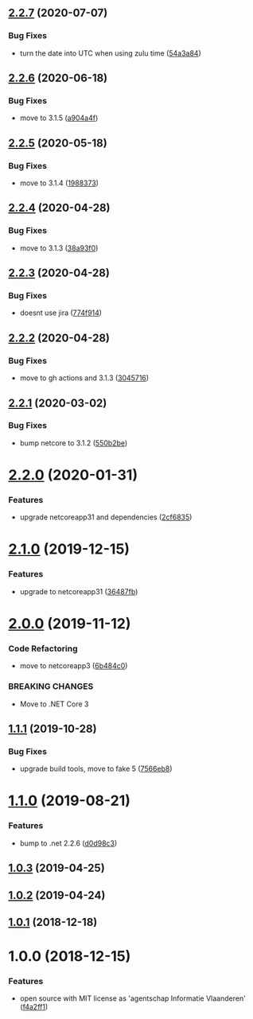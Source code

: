 ## [2.2.7](https://github.com/informatievlaanderen/timestamp-jsonconverter/compare/v2.2.6...v2.2.7) (2020-07-07)


### Bug Fixes

* turn the date into UTC when using zulu time ([54a3a84](https://github.com/informatievlaanderen/timestamp-jsonconverter/commit/54a3a84409c82b85f10911ba53403fddcf1f5d72))

## [2.2.6](https://github.com/informatievlaanderen/timestamp-jsonconverter/compare/v2.2.5...v2.2.6) (2020-06-18)


### Bug Fixes

* move to 3.1.5 ([a904a4f](https://github.com/informatievlaanderen/timestamp-jsonconverter/commit/a904a4f83882f743589b8a86d480f41c346772dc))

## [2.2.5](https://github.com/informatievlaanderen/timestamp-jsonconverter/compare/v2.2.4...v2.2.5) (2020-05-18)


### Bug Fixes

* move to 3.1.4 ([1988373](https://github.com/informatievlaanderen/timestamp-jsonconverter/commit/19883736ba669d8ab05ee47a86dae4dedcecc31d))

## [2.2.4](https://github.com/informatievlaanderen/timestamp-jsonconverter/compare/v2.2.3...v2.2.4) (2020-04-28)


### Bug Fixes

* move to 3.1.3 ([38a93f0](https://github.com/informatievlaanderen/timestamp-jsonconverter/commit/38a93f0b1511f647a5fe69f23f471273a6f17143))

## [2.2.3](https://github.com/informatievlaanderen/timestamp-jsonconverter/compare/v2.2.2...v2.2.3) (2020-04-28)


### Bug Fixes

* doesnt use jira ([774f914](https://github.com/informatievlaanderen/timestamp-jsonconverter/commit/774f914e520cc34f17610cbd6fb3fd60c0ee8e2e))

## [2.2.2](https://github.com/informatievlaanderen/timestamp-jsonconverter/compare/v2.2.1...v2.2.2) (2020-04-28)


### Bug Fixes

* move to gh actions and 3.1.3 ([3045716](https://github.com/informatievlaanderen/timestamp-jsonconverter/commit/3045716edfe355952414caf47b61f0ff1cbbbc0b))

## [2.2.1](https://github.com/informatievlaanderen/timestamp-jsonconverter/compare/v2.2.0...v2.2.1) (2020-03-02)


### Bug Fixes

* bump netcore to 3.1.2 ([550b2be](https://github.com/informatievlaanderen/timestamp-jsonconverter/commit/550b2be2fd1a6e5106c42f9a7bb6b429b46a0740))

# [2.2.0](https://github.com/informatievlaanderen/timestamp-jsonconverter/compare/v2.1.0...v2.2.0) (2020-01-31)


### Features

* upgrade netcoreapp31 and dependencies ([2cf6835](https://github.com/informatievlaanderen/timestamp-jsonconverter/commit/2cf683547fc608efda09d2610f64f9a26c5bfe6b))

# [2.1.0](https://github.com/informatievlaanderen/timestamp-jsonconverter/compare/v2.0.0...v2.1.0) (2019-12-15)


### Features

* upgrade to netcoreapp31 ([36487fb](https://github.com/informatievlaanderen/timestamp-jsonconverter/commit/36487fba014e6a9cbb095635e91970bb094d2ca2))

# [2.0.0](https://github.com/informatievlaanderen/timestamp-jsonconverter/compare/v1.1.1...v2.0.0) (2019-11-12)


### Code Refactoring

* move to netcoreapp3 ([6b484c0](https://github.com/informatievlaanderen/timestamp-jsonconverter/commit/6b484c0))


### BREAKING CHANGES

* Move to .NET Core 3

## [1.1.1](https://github.com/informatievlaanderen/timestamp-jsonconverter/compare/v1.1.0...v1.1.1) (2019-10-28)


### Bug Fixes

* upgrade build tools, move to fake 5 ([7566eb8](https://github.com/informatievlaanderen/timestamp-jsonconverter/commit/7566eb8))

# [1.1.0](https://github.com/informatievlaanderen/timestamp-jsonconverter/compare/v1.0.3...v1.1.0) (2019-08-21)


### Features

* bump to .net 2.2.6 ([d0d98c3](https://github.com/informatievlaanderen/timestamp-jsonconverter/commit/d0d98c3))

## [1.0.3](https://github.com/informatievlaanderen/timestamp-jsonconverter/compare/v1.0.2...v1.0.3) (2019-04-25)

## [1.0.2](https://github.com/informatievlaanderen/timestamp-jsonconverter/compare/v1.0.1...v1.0.2) (2019-04-24)

## [1.0.1](https://github.com/informatievlaanderen/timestamp-jsonconverter/compare/v1.0.0...v1.0.1) (2018-12-18)

# 1.0.0 (2018-12-15)


### Features

* open source with MIT license as 'agentschap Informatie Vlaanderen' ([f4a2ff1](https://github.com/informatievlaanderen/timestamp-jsonconverter/commit/f4a2ff1))
